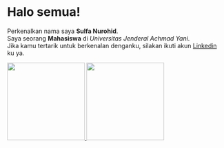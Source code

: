 # Halo semua! 
Perkenalkan nama saya **Sulfa Nurohid**.\
Saya seorang **Mahasiswa** di *Universitas Jenderal Achmad Yani*.\
Jika kamu tertarik untuk berkenalan denganku, silakan ikuti akun [Linkedin](https://www.linkedin.com/in/sulfa-nurohid/) ku ya.
 
<p align="left">
<a href="https://github.com/gilangadhan">
  <img height="180em" src="https://github-readme-stats-eight-theta.vercel.app/api?username=gilangadhan&show_icons=true&theme=algolia&include_all_commits=true&count_private=true"/>
  <img height="180em" src="https://github-readme-stats-eight-theta.vercel.app/api/top-langs/?username=gilangadhan&layout=compact&langs_count=8&theme=algolia"/>
</a>
</p>
